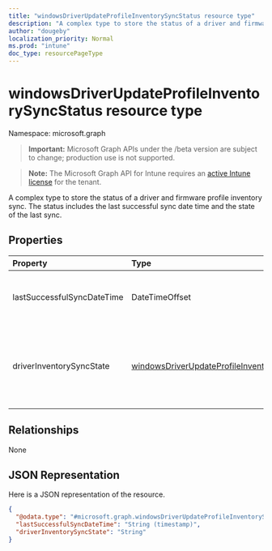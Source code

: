 ```yaml
---
title: "windowsDriverUpdateProfileInventorySyncStatus resource type"
description: "A complex type to store the status of a driver and firmware profile inventory sync. The status includes the last successful sync date time and the state of the last sync."
author: "dougeby"
localization_priority: Normal
ms.prod: "intune"
doc_type: resourcePageType
---
```


# windowsDriverUpdateProfileInventorySyncStatus resource type

Namespace: microsoft.graph

> **Important:** Microsoft Graph APIs under the /beta version are subject to change; production use is not supported.

> **Note:** The Microsoft Graph API for Intune requires an [active Intune license](https://go.microsoft.com/fwlink/?linkid=839381) for the tenant.

A complex type to store the status of a driver and firmware profile inventory sync. The status includes the last successful sync date time and the state of the last sync.

## Properties
|Property|Type|Description|
|:---|:---|:---|
|lastSuccessfulSyncDateTime|DateTimeOffset|The last successful sync date and time in UTC.|
|driverInventorySyncState|[windowsDriverUpdateProfileInventorySyncState](../resources/intune-softwareupdate-windowsdriverupdateprofileinventorysyncstate.md)|The state of the latest sync. Possible values are: `pending`, `success`, `failure`.|

## Relationships
None

## JSON Representation
Here is a JSON representation of the resource.
<!-- {
  "blockType": "resource",
  "@odata.type": "microsoft.graph.windowsDriverUpdateProfileInventorySyncStatus"
}
-->
``` json
{
  "@odata.type": "#microsoft.graph.windowsDriverUpdateProfileInventorySyncStatus",
  "lastSuccessfulSyncDateTime": "String (timestamp)",
  "driverInventorySyncState": "String"
}
```




